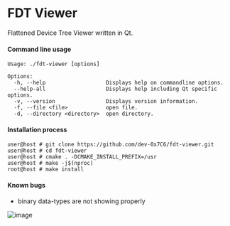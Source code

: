 # FDT Viewer
Flattened Device Tree Viewer written in Qt.

#### Command line usage
```
Usage: ./fdt-viewer [options]

Options:
  -h, --help                   Displays help on commandline options.
  --help-all                   Displays help including Qt specific options.
  -v, --version                Displays version information.
  -f, --file <file>            open file.
  -d, --directory <directory>  open directory.
```

#### Installation process
```console
user@host # git clone https://github.com/dev-0x7C6/fdt-viewer.git
user@host # cd fdt-viewer
user@host # cmake . -DCMAKE_INSTALL_PREFIX=/usr
user@host # make -j$(nproc)
root@host # make install
```

#### Known bugs
- binary data-types are not showing properly 

![image](https://devwork.space/wp-content/uploads/2020/12/fdt_viewer_2020-12012.png)
